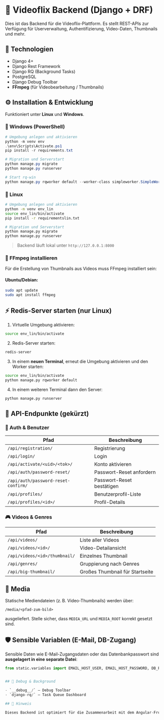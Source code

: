 # 🧠 Videoflix Backend (Django + DRF)

Dies ist das Backend für die Videoflix-Plattform. Es stellt REST-APIs zur Verfügung für Userverwaltung, Authentifizierung, Video-Daten, Thumbnails und mehr.

## 🔧 Technologien

- Django 4+
- Django Rest Framework
- Django RQ (Background Tasks)
- PostgreSQL
- Django Debug Toolbar
- **FFmpeg** (für Videobearbeitung / Thumbnails)

## ⚙️ Installation & Entwicklung

Funktioniert unter **Linux** und **Windows**.

### 🔹 Windows (PowerShell)

```powershell
# Umgebung anlegen und aktivieren
python -m venv env
.\env\Scripts\Activate.ps1
pip install -r requirements.txt

# Migration und Serverstart
python manage.py migrate
python manage.py runserver

# Start rq-win
python manage.py rqworker default --worker-class simpleworker.SimpleWorker
```

### 🔸 Linux

```bash
# Umgebung anlegen und aktivieren
python -m venv env_lin
source env_lin/bin/activate
pip install -r requirementslin.txt

# Migration und Serverstart
python manage.py migrate
python manage.py runserver
```

> Backend läuft lokal unter `http://127.0.0.1:8000`

### 🎥 FFmpeg installieren

Für die Erstellung von Thumbnails aus Videos muss FFmpeg installiert sein:

#### Ubuntu/Debian:

```bash
sudo apt update
sudo apt install ffmpeg
```
## ⚡ Redis-Server starten (nur Linux)

1. Virtuelle Umgebung aktivieren:

```bash
source env_lin/bin/activate
```

2. Redis-Server starten:

```bash
redis-server
```

3. In einem **neuen Terminal**, erneut die Umgebung aktivieren und den Worker starten:

```bash
source env_lin/bin/activate
python manage.py rqworker default
```

4. In einem weiteren Terminal dann den Server:

```bash
python manage.py runserver
```

## 🔑 API-Endpunkte (gekürzt)

### 🔐 Auth & Benutzer

| Pfad                          | Beschreibung                        |
|-------------------------------|-------------------------------------|
| `/api/registration/`          | Registrierung                      |
| `/api/login/`                 | Login                               |
| `/api/activate/<uid>/<tok>/`  | Konto aktivieren                    |
| `/api/auth/password-reset/`   | Passwort-Reset anfordern           |
| `/api/auth/password-reset-confirm/` | Passwort-Reset bestätigen   |
| `/api/profiles/`              | Benutzerprofil-Liste               |
| `/api/profiles/<id>/`         | Profil-Details                     |

### 🎮 Videos & Genres

| Pfad                              | Beschreibung                        |
|-----------------------------------|-------------------------------------|
| `/api/videos/`                    | Liste aller Videos                 |
| `/api/videos/<id>/`               | Video-Detailansicht                |
| `/api/videos/<id>/thumbnail/`     | Einzelnes Thumbnail                |
| `/api/genres/`                    | Gruppierung nach Genres           |
| `/api/big-thumbnail/`            | Großes Thumbnail für Startseite    |

## 📂 Media

Statische Mediendateien (z. B. Video-Thumbnails) werden über:

```
/media/<pfad-zum-bild>
```

ausgeliefert. Stelle sicher, dass `MEDIA_URL` und `MEDIA_ROOT` korrekt gesetzt sind.

## 🛡️ Sensible Variablen (E-Mail, DB-Zugang)

Sensible Daten wie E-Mail-Zugangsdaten oder das Datenbankpasswort sind **ausgelagert in eine separate Datei**:

```python
from static.variables import EMAIL_HOST_USER, EMAIL_HOST_PASSWORD, DB_PASSWORD, SECRET_KEY


## 🧪 Debug & Background

- `__debug__/` – Debug Toolbar
- `django-rq/` – Task Queue Dashboard

## 📌 Hinweis

Dieses Backend ist optimiert für die Zusammenarbeit mit dem Angular-Frontend. Für CORS oder Authentifizierung per Token kann zusätzlich `django-cors-headers` oder `SimpleJWT` genutzt werden.

